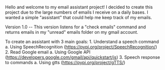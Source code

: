 Hello and welcome to my email assistant project!
I decided to create this project due to the large numbers of emails
I receive on a daily bases. I wanted a simple "assistant" that could 
help me keep track of my emails. 

Version 1.0 --
This version listens for a "check emails" command and returns emails
in my "unread" emails folder on my gmail account. 

To create an assistant with 3 main goals:
    1. Understand a speech command
        a. Using SpeechRecognition (https://pypi.org/project/SpeechRecognition/)
    2. Read Google email
        a. Using Google API (https://developers.google.com/gmail/api/quickstart/js)
    3. Speech response to commands
        a. Using gtts (https://pypi.org/project/gTTS/) 